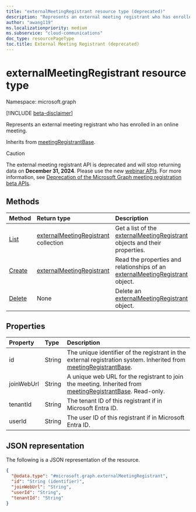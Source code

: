 ```yaml
---
title: "externalMeetingRegistrant resource type (deprecated)"
description: "Represents an external meeting registrant who has enrolled in an online meeting."
author: "awang119"
ms.localizationpriority: medium
ms.subservice: "cloud-communications"
doc_type: resourcePageType
toc.title: External Meeting Registrant (deprecated)
---
```


# externalMeetingRegistrant resource type

Namespace: microsoft.graph

[!INCLUDE [beta-disclaimer](../../includes/beta-disclaimer.md)]

Represents an external meeting registrant who has enrolled in an online meeting.

Inherits from [meetingRegistrantBase](../resources/meetingregistrantbase.md).

> [!CAUTION]
> The external meeting registrant API is deprecated and will stop returning data on **December 31, 2024**. Please use the new [webinar APIs](../resources/virtualeventwebinar.md). For more information, see [Deprecation of the Microsoft Graph meeting registration beta APIs](https://devblogs.microsoft.com/microsoft365dev/deprecation-of-the-microsoft-graph-meeting-registration-beta-apis/). 

## Methods

|Method|Return type|Description|
|:---|:---|:---|
|[List](../api/externalmeetingregistrant-list.md)|[externalMeetingRegistrant](../resources/externalmeetingregistrant.md) collection|Get a list of the [externalMeetingRegistrant](../resources/externalmeetingregistrant.md) objects and their properties.|
|[Create](../api/externalmeetingregistrant-post.md)|[externalMeetingRegistrant](../resources/externalmeetingregistrant.md)|Read the properties and relationships of an [externalMeetingRegistrant](../resources/externalmeetingregistrant.md) object.|
|[Delete](../api/externalmeetingregistrant-delete.md)|None|Delete an [externalMeetingRegistrant](../resources/externalmeetingregistrant.md) object.|

## Properties

| Property   | Type   | Description                                                                  |
|:-----------|:-------|:-----------------------------------------------------------------------------|
| id         | String | The unique identifier of the registrant in the external registration system. Inherited from [meetingRegistrantBase](../resources/meetingregistrantbase.md). |
| joinWebUrl | String | A unique web URL for the registrant to join the meeting. Inherited from [meetingRegistrantBase](../resources/meetingregistrantbase.md). Read-only.          |
| tenantId   | String | The tenant ID of this registrant if in Microsoft Entra ID.               |
| userId     | String | The user ID of this registrant if in Microsoft Entra ID.                 |

## JSON representation

The following is a JSON representation of the resource.
<!-- {
  "blockType": "resource",
  "keyProperty": "id",
  "@odata.type": "microsoft.graph.externalMeetingRegistrant",
  "baseType": "microsoft.graph.meetingRegistrantBase",
  "openType": false
}
-->

``` json
{
  "@odata.type": "#microsoft.graph.externalMeetingRegistrant",
  "id": "String (identifier)",
  "joinWebUrl": "String",
  "userId": "String",
  "tenantId": "String"
}
```
